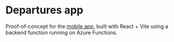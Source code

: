 # Departures app

Proof-of-concept for the [mobile app](https://github.com/vinayh/departures-iOS), built with React + Vite using a backend function running on Azure Functions.